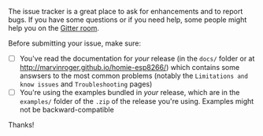 The issue tracker is a great place to ask for enhancements and to report bugs.
If you have some questions or if you need help, some people might help you on the [Gitter room](https://gitter.im/homie-iot/ESP8266).

Before submitting your issue, make sure:

- [ ] You've read the documentation for *your* release (in the `docs/` folder or at http://marvinroger.github.io/homie-esp8266/) which contains some answsers to the most common problems (notably the `Limitations and know issues` and `Troubleshooting` pages)
- [ ] You're using the examples bundled in *your* release, which are in the `examples/` folder of the `.zip` of the release you're using. Examples might not be backward-compatible

Thanks!
